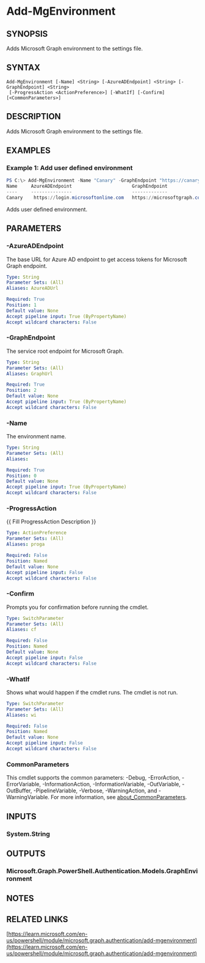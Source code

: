 ﻿---
external help file: Microsoft.Graph.Authentication.dll-Help.xml
Module Name: Microsoft.Graph.Authentication
online version: https://learn.microsoft.com/en-us/powershell/module/microsoft.graph.authentication/add-mgenvironment
schema: 2.0.0
---

# Add-MgEnvironment

## SYNOPSIS
 Adds Microsoft Graph environment to the settings file.

## SYNTAX

```
Add-MgEnvironment [-Name] <String> [-AzureADEndpoint] <String> [-GraphEndpoint] <String>
 [-ProgressAction <ActionPreference>] [-WhatIf] [-Confirm] [<CommonParameters>]
```

## DESCRIPTION
 Adds Microsoft Graph environment to the settings file.

## EXAMPLES

### Example 1: Add user defined environment
```powershell
PS C:\> Add-MgEnvironment -Name "Canary" -GraphEndpoint "https://canary.graph.microsoft.com" -AzureADEndpoint "https://login.microsoftonline.com"
Name     AzureADEndpoint                      GraphEndpoint                 Type
----     ---------------                      -------------                 ----
Canary    https://login.microsoftonline.com   https://microsoftgraph.com User-defined
```

Adds user defined environment.

## PARAMETERS

### -AzureADEndpoint
The base URL for Azure AD endpoint to get access tokens for Microsoft Graph endpoint.

```yaml
Type: String
Parameter Sets: (All)
Aliases: AzureADUrl

Required: True
Position: 1
Default value: None
Accept pipeline input: True (ByPropertyName)
Accept wildcard characters: False
```

### -GraphEndpoint
The service root endpoint for Microsoft Graph.

```yaml
Type: String
Parameter Sets: (All)
Aliases: GraphUrl

Required: True
Position: 2
Default value: None
Accept pipeline input: True (ByPropertyName)
Accept wildcard characters: False
```

### -Name
The environment name.

```yaml
Type: String
Parameter Sets: (All)
Aliases:

Required: True
Position: 0
Default value: None
Accept pipeline input: True (ByPropertyName)
Accept wildcard characters: False
```

### -ProgressAction
{{ Fill ProgressAction Description }}

```yaml
Type: ActionPreference
Parameter Sets: (All)
Aliases: proga

Required: False
Position: Named
Default value: None
Accept pipeline input: False
Accept wildcard characters: False
```

### -Confirm
Prompts you for confirmation before running the cmdlet.

```yaml
Type: SwitchParameter
Parameter Sets: (All)
Aliases: cf

Required: False
Position: Named
Default value: None
Accept pipeline input: False
Accept wildcard characters: False
```

### -WhatIf
Shows what would happen if the cmdlet runs.
The cmdlet is not run.

```yaml
Type: SwitchParameter
Parameter Sets: (All)
Aliases: wi

Required: False
Position: Named
Default value: None
Accept pipeline input: False
Accept wildcard characters: False
```

### CommonParameters
This cmdlet supports the common parameters: -Debug, -ErrorAction, -ErrorVariable, -InformationAction, -InformationVariable, -OutVariable, -OutBuffer, -PipelineVariable, -Verbose, -WarningAction, and -WarningVariable. For more information, see [about_CommonParameters](http://go.microsoft.com/fwlink/?LinkID=113216).

## INPUTS

### System.String
## OUTPUTS

### Microsoft.Graph.PowerShell.Authentication.Models.GraphEnvironment
## NOTES

## RELATED LINKS

[https://learn.microsoft.com/en-us/powershell/module/microsoft.graph.authentication/add-mgenvironment](https://learn.microsoft.com/en-us/powershell/module/microsoft.graph.authentication/add-mgenvironment)

